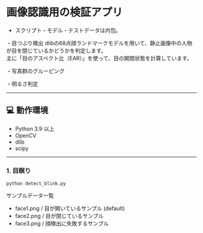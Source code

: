 # 画像認識用の検証アプリ
* スクリプト・モデル・テストデータは内包。

・目つぶり検出
dlibの68点顔ランドマークモデルを用いて、静止画像中の人物が目を閉じているかどうかを判定します。  
主に「目のアスペクト比（EAR）」を使って、目の開閉状態を計算しています。

・写真群のグルーピング

・明るさ判定

---

## 💻 動作環境

- Python 3.9 以上
- OpenCV
- dlib
- scipy

---

### 1. 目瞑り
```
python detect_blink.py
```

サンプルデータ一覧

 - face1.png  / 目が開いているサンプル (default)
 - face2.png  / 目が閉じているサンプル
 - face3.png  / 顔検出に失敗するサンプル